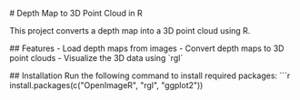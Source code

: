 \# Depth Map to 3D Point Cloud in R

This project converts a depth map into a 3D point cloud using R.

\## Features - Load depth maps from images - Convert depth maps to 3D
point clouds - Visualize the 3D data using \`rgl\`

\## Installation Run the following command to install required packages:
\`\`\`r install.packages(c("OpenImageR", "rgl", "ggplot2"))
